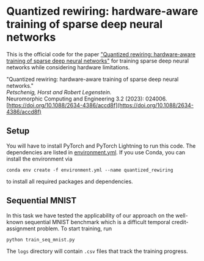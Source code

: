 # Quantized rewiring: hardware-aware training of sparse deep neural networks

This is the official code for the
paper ["Quantized rewiring: hardware-aware training of sparse deep neural networks"](https://doi.org/10.1088/2634-4386/accd8f)
for training sparse deep neural networks while considering hardware limitations.

"Quantized rewiring: hardware-aware training of sparse deep neural networks."  
*Petschenig, Horst and Robert Legenstein.*  
Neuromorphic Computing and Engineering 3.2 (2023): 024006.  
[https://doi.org/10.1088/2634-4386/accd8f](https://doi.org/10.1088/2634-4386/accd8f)

## Setup

You will have to install PyTorch and PyTorch Lightning to run this code. The dependencies are listed
in [environment.yml](environment.yml). If you use Conda, you can install the environment via

    conda env create -f environment.yml --name quantized_rewiring

to install all required packages and dependencies.

## Sequential MNIST

In this task we have tested the applicability of our approach on the well-known sequential MNIST benchmark which is a
difficult temporal credit-assignment problem. To start training, run 

    python train_seq_mnist.py

The `logs` directory will contain `.csv` files that track the training progress.